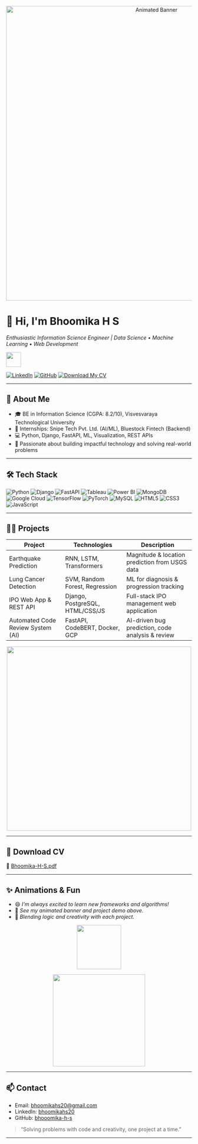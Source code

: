 <!-- 🚩 Eye-catching Animated Banner at Top (edit assets/animated_banner.gif as desired) -->
<p align="center">
  <img src="assets/animated_banner.gif" alt="Animated Banner" width="800"/>
</p>

# 👋 Hi, I'm Bhoomika H S

*Enthusiastic Information Science Engineer | Data Science • Machine Learning • Web Development*

<!-- Animated waving hand emoji -->
<p align="left">
  <img src="https://raw.githubusercontent.com/MartinHeinz/MartinHeinz/master/wave.gif" width="40"/>
</p>

[![LinkedIn](https://img.shields.io/badge/LinkedIn-blue?style=flat-square&logo=linkedin)](https://linkedin.com/in/bhoomikahs20)
[![GitHub](https://img.shields.io/badge/GitHub-100000?style=flat-square&logo=github&logoColor=white)](https://github.com/bhooomika-h-s)
[![Download My CV](https://img.shields.io/badge/View%20CV-PDF-red?style=flat-square&logo=adobeacrobatreader)](./Bhoomika-H-S.pdf)

---

## 🚀 About Me

- 🎓 BE in Information Science (CGPA: 8.2/10), Visvesvaraya Technological University
- 🏢 Internships: Snipe Tech Pvt. Ltd. (AI/ML), Bluestock Fintech (Backend)
- 💻 Python, Django, FastAPI, ML, Visualization, REST APIs
- 🥇 Passionate about building impactful technology and solving real-world problems

---

## 🛠️ Tech Stack

<!-- Animated icons using shields.io and SVG animations -->
![Python](https://img.shields.io/badge/Python-3670A0?style=for-the-badge&logo=python&logoColor=ffdd54)
![Django](https://img.shields.io/badge/Django-092E20?style=for-the-badge&logo=django&logoColor=white)
![FastAPI](https://img.shields.io/badge/FastAPI-005571?style=for-the-badge&logo=fastapi)
![Tableau](https://img.shields.io/badge/Tableau-E97627?style=for-the-badge&logo=tableau&logoColor=white)
![Power BI](https://img.shields.io/badge/PowerBI-F2C811?style=for-the-badge&logo=powerbi&logoColor=black)
![MongoDB](https://img.shields.io/badge/MongoDB-4EA94B?style=for-the-badge&logo=mongodb&logoColor=white)
![Google Cloud](https://img.shields.io/badge/Google%20Cloud-4285F4?style=for-the-badge&logo=googlecloud&logoColor=white)
![TensorFlow](https://img.shields.io/badge/TensorFlow-FF6F00?style=for-the-badge&logo=tensorflow&logoColor=white)
![PyTorch](https://img.shields.io/badge/PyTorch-EE4C2C?style=for-the-badge&logo=pytorch&logoColor=white)
![MySQL](https://img.shields.io/badge/MySQL-005C84?style=for-the-badge&logo=mysql&logoColor=white)
![HTML5](https://img.shields.io/badge/HTML5-E34F26?style=for-the-badge&logo=html5&logoColor=white)
![CSS3](https://img.shields.io/badge/CSS3-1572B6?style=for-the-badge&logo=css3&logoColor=white)
![JavaScript](https://img.shields.io/badge/JavaScript-323330?style=for-the-badge&logo=javascript&logoColor=F7DF1E)

---

## 🧑‍💻 Projects

| Project                              | Technologies                    | Description                                                       |
|---------------------------------------|----------------------------------|-------------------------------------------------------------------|
| Earthquake Prediction                 | RNN, LSTM, Transformers         | Magnitude & location prediction from USGS data                    |
| Lung Cancer Detection                 | SVM, Random Forest, Regression  | ML for diagnosis & progression tracking                           |
| IPO Web App & REST API                | Django, PostgreSQL, HTML/CSS/JS | Full-stack IPO management web application                         |
| Automated Code Review System (AI)     | FastAPI, CodeBERT, Docker, GCP  | AI-driven bug prediction, code analysis & review                  |

<!-- Project GIF sample (replace project_demo.gif with your GIF) -->
<p align="center">
  <img src="assets/project_demo.gif" width="500"/>
</p>

---

## 📄 Download CV

📎 [Bhoomika-H-S.pdf](./Bhoomika-H-S.pdf)

---

## ✨ Animations & Fun

- 😄 _I'm always excited to learn new frameworks and algorithms!_
- 🎨 _See my animated banner and project demo above._
- 🎯 _Blending logic and creativity with each project._

<!-- Sample animated SVG below (replace with your own if desired) -->
<p align="center">
  <img src="assets/animated_github.svg" width="120"/>
</p>

<!-- Optional: Typing animation GIF (customize or remove if not available) -->
<p align="center">
  <img src="assets/typing_animation.gif" width="250"/>
</p>

---

## 📫 Contact

- Email: bhoomikahs20@gmail.com
- LinkedIn: [bhoomikahs20](https://linkedin.com/in/bhoomikahs20)
- GitHub: [bhooomika-h-s](https://github.com/bhooomika-h-s)

> “Solving problems with code and creativity, one project at a time.”

---

<!-- Badges and templates inspired by: https://github.com/abhisheknaiidu/awesome-github-profile-readme -->

